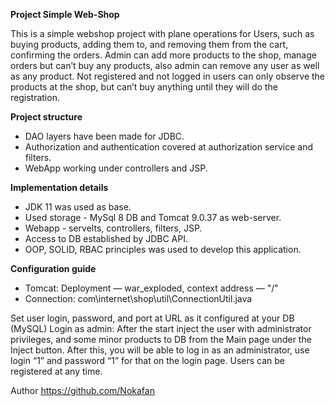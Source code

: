 **Project Simple Web-Shop**

This is a simple webshop project with plane operations for Users, such as buying products, adding them to, and removing them from the cart, confirming the orders. Admin can add more products to the shop, manage orders but can’t buy any products, also admin can remove any user as well as any product. Not registered and not logged in users can only observe the products at the shop, but can’t buy anything until they will do the registration.

**Project structure**
- DAO layers have been made for JDBC.
- Authorization and authentication covered at authorization service and filters.
- WebApp working under controllers and JSP.

**Implementation details**
- JDK 11 was used as base.
- Used storage - MySql 8 DB and Tomcat 9.0.37 as web-server.
- Webapp - servelts, controllers, filters, JSP.
- Access to DB established by JDBC API.
- OOP, SOLID, RBAC principles was used to develop this application.

**Configuration guide**
- Tomcat:
Deployment — war_exploded, context address — "/"
- Connection: com\internet\shop\util\ConnectionUtil.java

Set user login, password, and port at URL as it configured at your DB (MySQL)
Login as admin:
After the start inject the user with administrator privileges, and some minor products to DB from the Main page under the Inject button. After this, you will be able to log in as an administrator, use login “1” and password “1” for that on the login page. Users can be registered at any time.

Author
https://github.com/Nokafan
